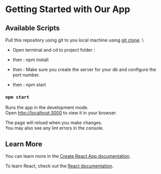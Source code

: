 # Getting Started with Our App

## Available Scripts

Pull this repository using git to you local machine using [git clone](https://github.com/eshwar7565/CS359-PROJECT.git). \

- Open terminal and cd to project folder : 
	
- then : 
	npm  install
- then : 
	  Make sure you create the server for your db and configure the port number.
- then : 
	  npm start

### `npm start`

Runs the app in the development mode.\
Open [http://localhost:3000](http://localhost:3000) to view it in your browser.

The page will reload when you make changes.\
You may also see any lint errors in the console.

## Learn More

You can learn more in the [Create React App documentation](https://facebook.github.io/create-react-app/docs/getting-started).

To learn React, check out the [React documentation](https://reactjs.org/).

